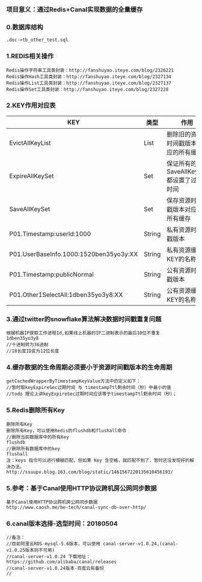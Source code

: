 ### 项目意义：通过Redis+Canal实现数据的全量缓存
### 0.数据库结构
```
.doc->tb_other_test.sql
```
### 1.REDIS相关操作
```
Redis操作字符串工具类封装：http://fanshuyao.iteye.com/blog/2326221
Redis操作Hash工具类封装：http://fanshuyao.iteye.com/blog/2327134
Redis操作List工具类封装：http://fanshuyao.iteye.com/blog/2327137
Redis操作Set工具类封装：http://fanshuyao.iteye.com/blog/2327228
```
### 2.KEY作用对应表
KEY |类型|作用
---|---|---
EvictAllKeyList | List| 删除旧的资源时间戳版本对应的所有缓存
ExpireAllKeySet | Set| 保证所有的SaveAllKeySet都设置了过期时间
SaveAllKeySet | Set| 保存资源时间戳版本对应的所有缓存
P01.Timestamp:userId:1000| String| 私有资源时间戳版本
P01.UserBaseInfo.1000:1520ben35yo3y:XX| String| 私有资源缓存KEY的名称
P01.Timestamp:publicNormal| String| 公有资源时间戳版本
P01.Other1SelectAll:1dben35yo3y8:XX| String| 公有资源缓存KEY的名称

### 3.通过twitter的snowflake算法解决数据时间戳重复问题
```
根据机器IP获取工作进程Id,如果线上机器的IP二进制表示的最后10位不重复
1dben35yo3y8
//十进制转为36进制
//18长度ID变为12位长度
```
### 4.缓存数据的生命周期必须要小于资源时间戳版本的生命周期
```
getCachedWrapperByTimestampKeyValue方法中的定义如下：
//暂时取keyExpireSec过期时间 与 timestampTtl剩余时间（秒）中最小的值
//todo 理论上讲keyExpireSec过期时间应该等于timestampTtl剩余时间（秒）； 
```
### 5.Redis删除所有Key
```
删除所有Key
删除所有Key，可以使用Redis的flushdb和flushall命令
//删除当前数据库中的所有Key
flushdb
//删除所有数据库中的key
flushall
注：keys 指令可以进行模糊匹配，但如果 Key 含空格，就匹配不到了，暂时还没发现好的解决办法。
http://ssuupv.blog.163.com/blog/static/1461567220135610456193/
```
### 5.参考：基于Canal使用HTTP协议跨机房公网同步数据
```
基于Canal使用HTTP协议跨机房公网同步数据
http://www.caosh.me/be-tech/canal-sync-db-over-http/
```
### 6.canal版本选择-选型时间：20180504
```
//备注：
//目前阿里云RDS-mysql-5.6版本，可以使用 canal-server-v1.0.24,(canal-v1.0.25版本则不可用)
//canal-server-v1.0.24 下载地址：https://github.com/alibaba/canal/releases
//canal-server-v1.0.24版本-百度云有备份
//
```